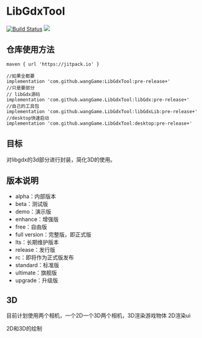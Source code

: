 # LibGdxTool

[![Build Status](https://img.shields.io/github/actions/workflow/status/wangGame/LibGdxTool3D/gradle.yml?branch=master)](https://github.com/wangGame/LibGdxTool3D/actions)
[![](https://jitpack.io/v/wangGame/LibGdxTool.svg)](https://jitpack.io/#wangGame/LibGdxTool3D)

## 仓库使用方法

```
maven { url 'https://jitpack.io' }
   
//如果全都要
implementation 'com.github.wangGame:LibGdxTool:pre-release+'
//只是要部分
// libGdx源码   
implementation 'com.github.wangGame.LibGdxTool:libGdx:pre-release+'
//自己的工具包
implementation 'com.github.wangGame.LibGdxTool:libGdxLib:pre-release+'
//desktop快速启动
implementation 'com.github.wangGame.LibGdxTool:desktop:pre-release+'
```
## 目标

对libgdx的3d部分进行封装，简化3D的使用。

## 版本说明

- alpha：内部版本
- beta：测试版
- demo：演示版
- enhance：增强版
- free：自由版
- full version：完整版，即正式版
- lts：长期维护版本
- release：发行版
- rc：即将作为正式版发布
- standard：标准版
- ultimate：旗舰版
- upgrade：升级版


## 3D

目前计划使用两个相机，一个2D一个3D两个相机，3D渲染游戏物体  2D渲染ui

2D和3D的绘制



